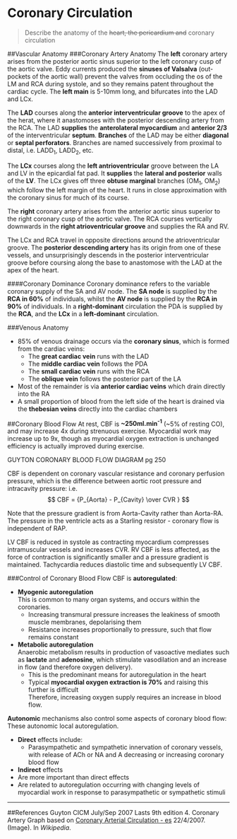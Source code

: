 # Coronary Circulation
>Describe the anatomy of the ~~heart, the pericardium and~~ coronary circulation

##Vascular Anatomy
###Coronary Artery Anatomy
The **left** coronary artery arises from the posterior aortic sinus superior to the left coronary cusp of the aortic valve. Eddy currents produced the **sinuses of Valsalva** (out-pockets of the aortic wall) prevent the valves from occluding the os of the LM and RCA during systole, and so they remains patent throughout the cardiac cycle. The **left main** is 5-10mm long, and bifurcates into the LAD and LCx. 

The **LAD** courses along the **anterior interventricular groove** to the apex of the herat, where it anastomoses with the posterior descending artery from the RCA. The LAD **supplies** the **anterolateral myocardium** and **anterior 2/3** of the interventricular **septum**. **Branches** of the LAD may be either **diagonal** or **septal perforators**. Branches are named successively from proximal to distal, i.e. LADD<sub>1</sub>, LADD<sub>2</sub>, etc.

The **LCx** courses along the **left antrioventricular** groove between the LA and LV in the epicardial fat pad. It **supplies** the **lateral and posterior** walls of the **LV**. The LCx gives off three **obtuse marginal** branches (OM<sub>1</sub>, OM<sub>2</sub>) which follow the left margin of the heart. It runs in close approximation with the coronary sinus for much of its course.

The **right** coronary artery arises from the anterior aortic sinus superior to the right coronary cusp of the aortic valve. The RCA courses vertically downwards in the **right atrioventricular groove** and supplies the RA and RV.

The LCx and RCA travel in opposite directions around the atrioventricular groove. The **posterior descending artery** has its origin from one of these vessels, and unsurprisingly descends in the posterior interventricular groove before coursing along the base to anastomose with the LAD at the apex of the heart.

<object data="resources\coronary.svg" type="image/svg+xml"></object>


####Coronary Dominance
Coronary dominance refers to the variable coronary supply of the SA and AV node. The **SA node** is supplied by the **RCA in 60%** of individuals, whilst the **AV node** is supplied by the **RCA in 90%** of individuals. In a **right-dominant** circulation the PDA is supplied by the **RCA**, and the **LCx** in a **left-dominant** circulation.

###Venous Anatomy
* 85% of venous drainage occurs via the **coronary sinus**, which is formed from the cardiac veins:
  * The **great cardiac vein** runs with the LAD
  * The **middle cardiac vein** follows the PDA
  * The **small cardiac vein** runs with the RCA
  * The **oblique vein** follows the posterior part of the LA
* Most of the remainder is via **anterior cardiac veins** which drain directly into the RA
* A small proportion of blood from the left side of the heart is drained via the **thebesian veins** directly into the cardiac chambers

##Coronary Blood Flow
At rest, CBF is **~250ml.min<sup>-1</sup>** (~5% of resting CO), and may increase 4x during strenuous exercise. Myocardial work may increase up to 9x, though as myocardial oxygen extraction is unchanged efficiency is actually improved during exercise.

GUYTON CORONARY BLOOD FLOW DIAGRAM pg 250


CBF is dependent on coronary vascular resistance and coronary perfusion pressure, which is the difference between aortic root pressure and intracavity pressure: i.e. $$ CBF = {P_{Aorta} - P_{Cavity} \over CVR } $$

Note that the pressure gradient is from Aorta-Cavity rather than Aorta-RA. The pressure in the ventricle acts as a Starling resistor - coronary flow is independent of RAP.

LV CBF is reduced in systole as contracting myocardium compresses intramuscular vessels and increases CVR. RV CBF is less affected, as the force of contraction is significantly smaller and a pressure gradient is maintained. Tachycardia reduces diastolic time and subsequently LV CBF.

###Control of Coronary Blood Flow
CBF is **autoregulated**:
* **Myogenic autoregulation**  
  This is common to many organ systems, and occurs within the coronaries.
  * Increasing transmural pressure increases the leakiness of smooth muscle membranes, depolarising them
  * Resistance increases proportionally to pressure, such that flow remains constant
* **Metabolic autoregulation**  
Anaerobic metabolism results in production of vasoactive mediates such as **lactate** and **adenosine**, which stimulate vasodilation and an increase in flow (and therefore oxygen delivery).
  * This is the predominant means for autoregulation in the heart
  * Typical **myocardial oxygen extraction is 70%** and raising this further is difficult  
  Therefore, increasing oxygen supply requires an increase in blood flow.



**Autonomic** mechanisms also control some aspects of coronary blood flow:  
These autonomic local autoregulation.
* **Direct** effects include:
  * Parasympathetic and sympathetic innervation of coronary vessels, with release of ACh or NA and A decreasing or increasing coronary blood flow
*  **Indirect** effects
  *  Are more important than direct effects
  *  Are related to autoregulation occurring with changing levels of myocardial work in response to parasympathetic or sympathetic stimuli
---
##References
Guyton
CICM July/Sep 2007
Lasts 9th edition
4. Coronary Artery Graph based on [Coronary Arterial Circulation - es](hhttps://commons.wikimedia.org/wiki/File:Coronary_arterial_circulation_-_es.svg) 22/4/2007. (Image). In *Wikipedia*.